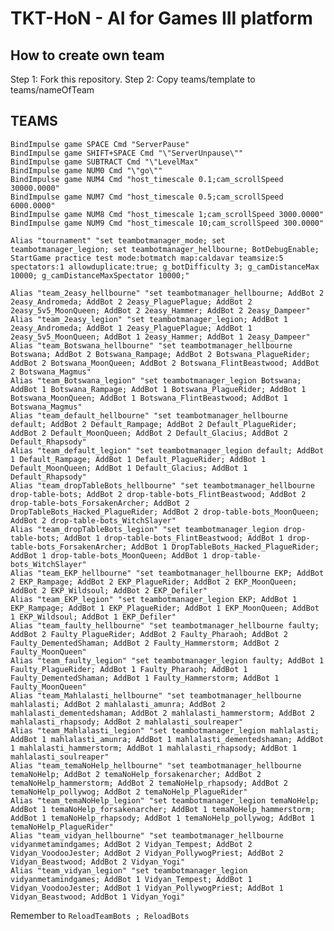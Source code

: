# TKT-HoN - AI for Games III platform

## How to create own team

Step 1: Fork this repository.
Step 2: Copy teams/template to teams/nameOfTeam

## TEAMS

    BindImpulse game SPACE Cmd "ServerPause"
    BindImpulse game SHIFT+SPACE Cmd "\"ServerUnpause\""
    BindImpulse game SUBTRACT Cmd "\"LevelMax"
    BindImpulse game NUM0 Cmd "\"go\""
    BindImpulse game NUM4 Cmd "host_timescale 0.1;cam_scrollSpeed 30000.0000"
    BindImpulse game NUM7 Cmd "host_timescale 0.5;cam_scrollSpeed 6000.0000"
    BindImpulse game NUM8 Cmd "host_timescale 1;cam_scrollSpeed 3000.0000"
    BindImpulse game NUM9 Cmd "host_timescale 10;cam_scrollSpeed 300.0000"

    Alias "tournament" "set teambotmanager_mode; set teambotmanager_legion; set teambotmanager_hellbourne; BotDebugEnable; StartGame practice test mode:botmatch map:caldavar teamsize:5 spectators:1 allowduplicate:true; g_botDifficulty 3; g_camDistanceMax 10000; g_camDistanceMaxSpectator 10000;"

    Alias "team_2easy_hellbourne" "set teambotmanager_hellbourne; AddBot 2 2easy_Andromeda; AddBot 2 2easy_PlaguePlague; AddBot 2 2easy_5v5_MoonQueen; AddBot 2 2easy_Hammer; AddBot 2 2easy_Dampeer"
    Alias "team_2easy_legion" "set teambotmanager_legion; AddBot 1 2easy_Andromeda; AddBot 1 2easy_PlaguePlague; AddBot 1 2easy_5v5_MoonQueen; AddBot 1 2easy_Hammer; AddBot 1 2easy_Dampeer"
    Alias "team_Botswana_hellbourne" "set teambotmanager_hellbourne Botswana; AddBot 2 Botswana_Rampage; AddBot 2 Botswana_PlagueRider; AddBot 2 Botswana_MoonQueen; AddBot 2 Botswana_FlintBeastwood; AddBot 2 Botswana_Magmus"
    Alias "team_Botswana_legion" "set teambotmanager_legion Botswana; AddBot 1 Botswana_Rampage; AddBot 1 Botswana_PlagueRider; AddBot 1 Botswana_MoonQueen; AddBot 1 Botswana_FlintBeastwood; AddBot 1 Botswana_Magmus"
    Alias "team_default_hellbourne" "set teambotmanager_hellbourne default; AddBot 2 Default_Rampage; AddBot 2 Default_PlagueRider; AddBot 2 Default_MoonQueen; AddBot 2 Default_Glacius; AddBot 2 Default_Rhapsody"
    Alias "team_default_legion" "set teambotmanager_legion default; AddBot 1 Default_Rampage; AddBot 1 Default_PlagueRider; AddBot 1 Default_MoonQueen; AddBot 1 Default_Glacius; AddBot 1 Default_Rhapsody"
    Alias "team_dropTableBots_hellbourne" "set teambotmanager_hellbourne drop-table-bots; AddBot 2 drop-table-bots_FlintBeastwood; AddBot 2 drop-table-bots_ForsakenArcher; AddBot 2 DropTableBots_Hacked_PlagueRider; AddBot 2 drop-table-bots_MoonQueen; AddBot 2 drop-table-bots_WitchSlayer"
    Alias "team_dropTableBots_legion" "set teambotmanager_legion drop-table-bots; AddBot 1 drop-table-bots_FlintBeastwood; AddBot 1 drop-table-bots_ForsakenArcher; AddBot 1 DropTableBots_Hacked_PlagueRider; AddBot 1 drop-table-bots_MoonQueen; AddBot 1 drop-table-bots_WitchSlayer"
    Alias "team_EKP_hellbourne" "set teambotmanager_hellbourne EKP; AddBot 2 EKP_Rampage; AddBot 2 EKP_PlagueRider; AddBot 2 EKP_MoonQueen; AddBot 2 EKP_Wildsoul; AddBot 2 EKP_Defiler"
    Alias "team_EKP_legion" "set teambotmanager_legion EKP; AddBot 1 EKP_Rampage; AddBot 1 EKP_PlagueRider; AddBot 1 EKP_MoonQueen; AddBot 1 EKP_Wildsoul; AddBot 1 EKP_Defiler"
    Alias "team_faulty_hellbourne" "set teambotmanager_hellbourne faulty; AddBot 2 Faulty_PlagueRider; AddBot 2 Faulty_Pharaoh; AddBot 2 Faulty_DementedShaman; AddBot 2 Faulty_Hammerstorm; AddBot 2 Faulty_MoonQueen"
    Alias "team_faulty_legion" "set teambotmanager_legion faulty; AddBot 1 Faulty_PlagueRider; AddBot 1 Faulty_Pharaoh; AddBot 1 Faulty_DementedShaman; AddBot 1 Faulty_Hammerstorm; AddBot 1 Faulty_MoonQueen"
    Alias "team_Mahlalasti_hellbourne" "set teambotmanager_hellbourne mahlalasti; AddBot 2 mahlalasti_amunra; AddBot 2 mahlalasti_dementedshaman; AddBot 2 mahlalasti_hammerstorm; AddBot 2 mahlalasti_rhapsody; AddBot 2 mahlalasti_soulreaper"
    Alias "team_Mahlalasti_legion" "set teambotmanager_legion mahlalasti; AddBot 1 mahlalasti_amunra; AddBot 1 mahlalasti_dementedshaman; AddBot 1 mahlalasti_hammerstorm; AddBot 1 mahlalasti_rhapsody; AddBot 1 mahlalasti_soulreaper"
    Alias "team_temaNoHelp_hellbourne" "set teambotmanager_hellbourne temaNoHelp; AddBot 2 temaNoHelp_forsakenarcher; AddBot 2 temaNoHelp_hammerstorm; AddBot 2 temaNoHelp_rhapsody; AddBot 2 temaNoHelp_pollywog; AddBot 2 temaNoHelp_PlagueRider"
    Alias "team_temaNoHelp_legion" "set teambotmanager_legion temaNoHelp; AddBot 1 temaNoHelp_forsakenarcher; AddBot 1 temaNoHelp_hammerstorm; AddBot 1 temaNoHelp_rhapsody; AddBot 1 temaNoHelp_pollywog; AddBot 1 temaNoHelp_PlagueRider"
    Alias "team_vidyan_hellbourne" "set teambotmanager_hellbourne vidyanmetamindgames; AddBot 2 Vidyan_Tempest; AddBot 2 Vidyan_VoodooJester; AddBot 2 Vidyan_PollywogPriest; AddBot 2 Vidyan_Beastwood; AddBot 2 Vidyan_Yogi"
    Alias "team_vidyan_legion" "set teambotmanager_legion vidyanmetamindgames; AddBot 1 Vidyan_Tempest; AddBot 1 Vidyan_VoodooJester; AddBot 1 Vidyan_PollywogPriest; AddBot 1 Vidyan_Beastwood; AddBot 1 Vidyan_Yogi"


Remember to ```ReloadTeamBots ; ReloadBots```
